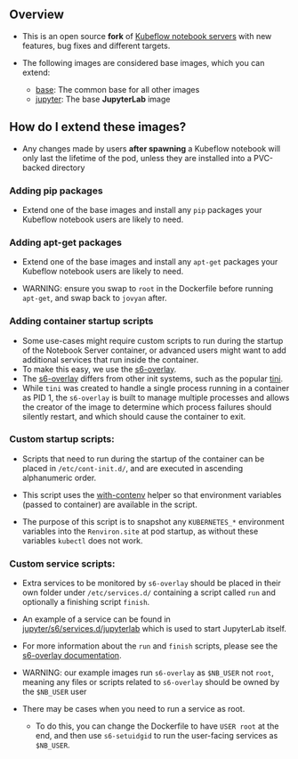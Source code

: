 ## Overview

* This is an open source **fork** of
  [Kubeflow notebook servers][Kubeflow notebook servers link]
  with new features, bug fixes and different targets.

* The following images are considered base images, which you can extend:
  - [base](./base): The common base for all other images
  - [jupyter](./jupyter): The base **JupyterLab** image

## How do I extend these images?

* Any changes made by users **after spawning** a Kubeflow notebook
  will only last the lifetime of the pod, unless they are
  installed into a PVC-backed directory

### Adding pip packages

* Extend one of the base images and install any
  `pip` packages your Kubeflow notebook
  users are likely to need.

### Adding apt-get packages

* Extend one of the base images and install any
  `apt-get` packages your Kubeflow notebook
  users are likely to need.

* WARNING: ensure you swap to `root` in the
  Dockerfile before running `apt-get`,
  and swap back to `jovyan` after.

### Adding container startup scripts

* Some use-cases might require custom scripts to run
  during the startup of the Notebook Server container,
  or advanced users might want to add additional
  services that run inside the container.
* To make this easy, we use the
  [s6-overlay][s6 overlay link].
* The [s6-overlay][s6 overlay link]
  differs from other init systems, such as the popular
  [tini](https://github.com/krallin/tini).
* While `tini` was created to handle a single process running
  in a container as PID 1, the `s6-overlay` is built to manage
  multiple processes and allows the creator of the image to
  determine which process failures should silently restart,
  and which should cause the container to exit.

### Custom startup scripts:

* Scripts that need to run during the startup of the
  container can be placed in `/etc/cont-init.d/`,
  and are executed in ascending alphanumeric order.

* This script uses the
  [with-contenv][s6 container environment link]
  helper so that environment variables (passed to container)
  are available in the script.
* The purpose of this script is to snapshot any `KUBERNETES_*`
  environment variables into the `Renviron.site` at pod startup,
  as without these variables `kubectl` does not work.

### Custom service scripts:

* Extra services to be monitored by `s6-overlay` should be
  placed in their own folder under `/etc/services.d/`
  containing a script called `run` and
  optionally a finishing script `finish`.

* An example of a service can be found in
  [jupyter/s6/services.d/jupyterlab](jupyter/s6/services.d/jupyterlab)
  which is used to start JupyterLab itself.
* For more information about the `run` and `finish` scripts,
  please see the [s6-overlay documentation][s6 writing a service script link].

* WARNING: our example images run `s6-overlay` as `$NB_USER`
  not `root`, meaning any files or scripts related to
  `s6-overlay` should be owned by the `$NB_USER` user

* There may be cases when you need to run a service as root.
  - To do this, you can change the Dockerfile to have `USER root`
    at the end, and then use `s6-setuidgid` to run the
    user-facing services as `$NB_USER`.

[Kubeflow notebook servers link]: https://github.com/kubeflow/kubeflow/tree/master/components/example-notebook-servers
[s6 overlay link]: https://github.com/just-containers/s6-overlay
[s6 container environment link]: https://github.com/just-containers/s6-overlay#container-environment
[s6 writing a service script link]: https://github.com/just-containers/s6-overlay#writing-a-service-script
